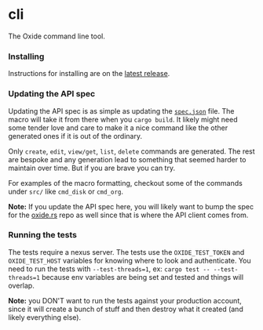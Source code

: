 # cli

The Oxide command line tool.

### Installing

Instructions for installing are on the [latest release](https://github.com/oxidecomputer/cli/releases).

### Updating the API spec

Updating the API spec is as simple as updating the [`spec.json`](spec.json) file. The macro will take it from there when
you `cargo build`. It likely might need some tender love and care to make it a nice command like the other generated ones
if it is out of the ordinary.

Only `create`, `edit`, `view/get`, `list`, `delete` commands are generated. The rest are bespoke and any generation lead to something
that seemed harder to maintain over time. But if you are brave you can try.

For examples of the macro formatting, checkout some of the commands under `src/` like `cmd_disk` or `cmd_org`.

**Note:** If you update the API spec here, you will likely want to bump the spec for the [oxide.rs](https://github.com/oxidecomputer/oxide.rs)
repo as well since that is where the API client comes from.

### Running the tests

The tests require a nexus server. The tests use the `OXIDE_TEST_TOKEN` and `OXIDE_TEST_HOST` variables for knowing where to look and authenticate.
You need to run the tests with `--test-threads=1`, ex: `cargo test -- --test-threads=1` because env variables are being set and tested and things will overlap.

**Note:** you DON'T want to run the tests against your production account, since it will create a bunch of stuff and then destroy what it created (and likely everything else).
